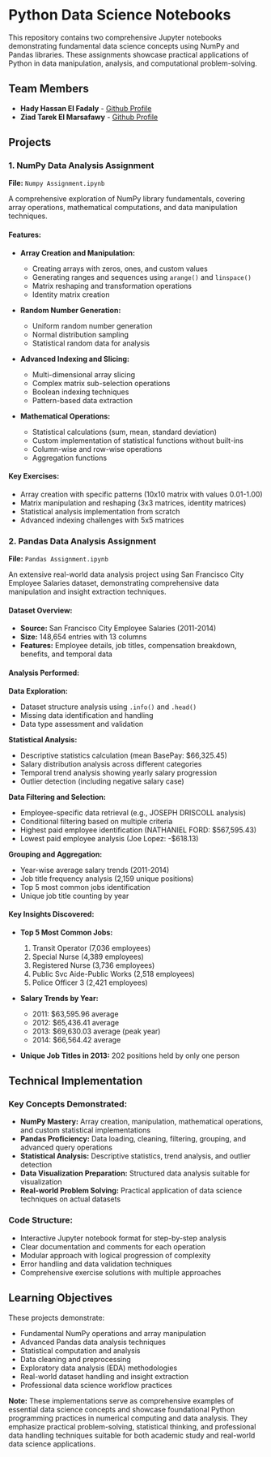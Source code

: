 # Python Data Science Notebooks

This repository contains two comprehensive Jupyter notebooks demonstrating fundamental data science concepts using NumPy and Pandas libraries. These assignments showcase practical applications of Python in data manipulation, analysis, and computational problem-solving.

## Team Members

- **Hady Hassan El Fadaly** - [Github Profile](https://github.com/hadyelfadaly)
- **Ziad Tarek El Marsafawy** - [Github Profile](https://github.com/ziad-91)

## Projects

### 1. NumPy Data Analysis Assignment

**File:** `Numpy Assignment.ipynb`

A comprehensive exploration of NumPy library fundamentals, covering array operations, mathematical computations, and data manipulation techniques.

#### Features:
- **Array Creation and Manipulation:**
  - Creating arrays with zeros, ones, and custom values
  - Generating ranges and sequences using `arange()` and `linspace()`
  - Matrix reshaping and transformation operations
  - Identity matrix creation

- **Random Number Generation:**
  - Uniform random number generation
  - Normal distribution sampling
  - Statistical random data for analysis

- **Advanced Indexing and Slicing:**
  - Multi-dimensional array slicing
  - Complex matrix sub-selection operations
  - Boolean indexing techniques
  - Pattern-based data extraction

- **Mathematical Operations:**
  - Statistical calculations (sum, mean, standard deviation)
  - Custom implementation of statistical functions without built-ins
  - Column-wise and row-wise operations
  - Aggregation functions

#### Key Exercises:
- Array creation with specific patterns (10x10 matrix with values 0.01-1.00)
- Matrix manipulation and reshaping (3x3 matrices, identity matrices)
- Statistical analysis implementation from scratch
- Advanced indexing challenges with 5x5 matrices

### 2. Pandas Data Analysis Assignment

**File:** `Pandas Assignment.ipynb`

An extensive real-world data analysis project using San Francisco City Employee Salaries dataset, demonstrating comprehensive data manipulation and insight extraction techniques.

#### Dataset Overview:
- **Source:** San Francisco City Employee Salaries (2011-2014)
- **Size:** 148,654 entries with 13 columns
- **Features:** Employee details, job titles, compensation breakdown, benefits, and temporal data

#### Analysis Performed:

**Data Exploration:**
- Dataset structure analysis using `.info()` and `.head()`
- Missing data identification and handling
- Data type assessment and validation

**Statistical Analysis:**
- Descriptive statistics calculation (mean BasePay: $66,325.45)
- Salary distribution analysis across different categories
- Temporal trend analysis showing yearly salary progression
- Outlier detection (including negative salary case)

**Data Filtering and Selection:**
- Employee-specific data retrieval (e.g., JOSEPH DRISCOLL analysis)
- Conditional filtering based on multiple criteria
- Highest paid employee identification (NATHANIEL FORD: $567,595.43)
- Lowest paid employee analysis (Joe Lopez: -$618.13)

**Grouping and Aggregation:**
- Year-wise average salary trends (2011-2014)
- Job title frequency analysis (2,159 unique positions)
- Top 5 most common jobs identification
- Unique job title counting by year

#### Key Insights Discovered:
- **Top 5 Most Common Jobs:**
  1. Transit Operator (7,036 employees)
  2. Special Nurse (4,389 employees)
  3. Registered Nurse (3,736 employees)
  4. Public Svc Aide-Public Works (2,518 employees)
  5. Police Officer 3 (2,421 employees)

- **Salary Trends by Year:**
  - 2011: $63,595.96 average
  - 2012: $65,436.41 average
  - 2013: $69,630.03 average (peak year)
  - 2014: $66,564.42 average

- **Unique Job Titles in 2013:** 202 positions held by only one person

## Technical Implementation

### Key Concepts Demonstrated:
- **NumPy Mastery:** Array creation, manipulation, mathematical operations, and custom statistical implementations
- **Pandas Proficiency:** Data loading, cleaning, filtering, grouping, and advanced query operations
- **Statistical Analysis:** Descriptive statistics, trend analysis, and outlier detection
- **Data Visualization Preparation:** Structured data analysis suitable for visualization
- **Real-world Problem Solving:** Practical application of data science techniques on actual datasets

### Code Structure:
- Interactive Jupyter notebook format for step-by-step analysis
- Clear documentation and comments for each operation
- Modular approach with logical progression of complexity
- Error handling and data validation techniques
- Comprehensive exercise solutions with multiple approaches

## Learning Objectives

These projects demonstrate:
- Fundamental NumPy operations and array manipulation
- Advanced Pandas data analysis techniques
- Statistical computation and analysis
- Data cleaning and preprocessing
- Exploratory data analysis (EDA) methodologies
- Real-world dataset handling and insight extraction
- Professional data science workflow practices

**Note:** These implementations serve as comprehensive examples of essential data science concepts and showcase foundational Python programming practices in numerical computing and data analysis. They emphasize practical problem-solving, statistical thinking, and professional data handling techniques suitable for both academic study and real-world data science applications.
